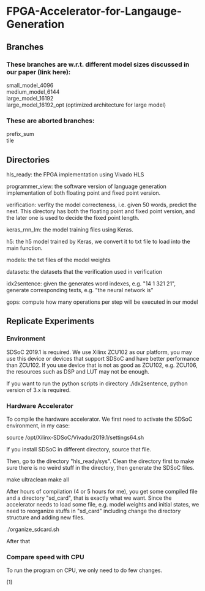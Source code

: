# FPGA-Accelerator-for-Langauge-Generation

## Branches
### These branches are w.r.t. different model sizes discussed in our paper (link here):
small_model_4096  
medium_model_6144  
large_model_16192  
large_model_16192_opt (optimized architecture for large model) 

### These are aborted branches:
prefix_sum  
tile  


## Directories

hls_ready: the FPGA implementation using Vivado HLS

programmer_view: the software version of language generation implementation of both floating point and fixed point version.

verification: verfity the model correcteness, i.e. given 50 words, predict the next. This directory has both the floating point and fixed point version, and the later one is used to decide the fixed point length.

keras_rnn_lm: the model training files using Keras.

h5: the h5 model trained by Keras, we convert it to txt file to load into the main function.

models: the txt files of the model weights

datasets: the datasets that the verification used in verification

idx2sentence: given the generates word indexes, e.g. "14 1 321 21", generate corresponding texts, e.g. "the neural network is"

gops: compute how many operations per step will be executed in our model

## Replicate Experiments

### Environment

SDSoC 2019.1 is required. We use Xilinx ZCU102 as our platform, you may use this device or devices that support SDSoC and have better performance than ZCU102. If you use device that is not as good as ZCU102, e.g. ZCU106, the resources such as DSP and LUT may not be enough.

If you want to run the python scripts in directory ./idx2sentence, python version of 3.x is required.

### Hardware Accelerator

To compile the hardware accelerator. We first need to activate the SDSoC environment, in my case:

source /opt/Xilinx-SDSoC/Vivado/2019.1/settings64.sh

If you install SDSoC in different directory, source that file.

Then, go to the directory "hls_ready/sys". Clean the directory first to make sure there is no weird stuff in the directory, then generate the SDSoC files. 

make ultraclean
make all

After hours of compilation (4 or 5 hours for me), you get some compiled file and a directory "sd_card", that is exactly what we want. Since the accelerator needs to load some file, e.g. model weights and initial states, we need to reorganize stuffs in "sd_card" including change the directory structure and adding new files.

./organize_sdcard.sh

After that 

### Compare speed with CPU

To run the program on CPU, we only need to do few changes.

(1)
